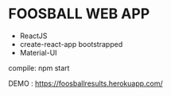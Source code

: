 # FOOSBALL WEB APP
- ReactJS
- create-react-app bootstrapped
- Material-UI

compile:
npm start


DEMO : https://foosballresults.herokuapp.com/
